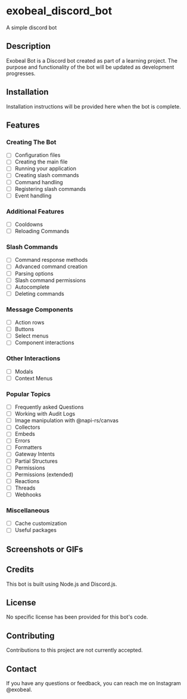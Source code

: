 # exobeal_discord_bot
A simple discord bot

## Description
Exobeal Bot is a Discord bot created as part of a learning project. The purpose and functionality of the bot will be updated as development progresses.

## Installation
Installation instructions will be provided here when the bot is complete.

## Features

### Creating The Bot
- [ ]  Configuration files
- [ ]  Creating the main file
- [ ]  Running your application
- [ ]  Creating slash commands
- [ ]  Command handling
- [ ]  Registering slash commands
- [ ]  Event handling

### Additional Features
- [ ]  Cooldowns
- [ ]  Reloading Commands

### Slash Commands
- [ ]  Command response methods
- [ ]  Advanced command creation
- [ ]  Parsing options
- [ ]  Slash command permissions
- [ ]  Autocomplete
- [ ]  Deleting commands

### Message Components
- [ ]  Action rows
- [ ]  Buttons
- [ ]  Select menus
- [ ]  Component interactions

### Other Interactions
- [ ]  Modals
- [ ]  Context Menus

### Popular Topics
- [ ]  Frequently asked Questions
- [ ]  Working with Audit Logs
- [ ]  Image manipulation with @napi-rs/canvas
- [ ]  Collectors
- [ ]  Embeds
- [ ]  Errors
- [ ]  Formatters
- [ ]  Gateway Intents
- [ ]  Partial Structures
- [ ]  Permissions
- [ ]  Permissions (extended)
- [ ]  Reactions
- [ ]  Threads
- [ ]  Webhooks

### Miscellaneous
- [ ]  Cache customization
- [ ]  Useful packages

## Screenshots or GIFs
<!-- Add screenshots or GIFs showcasing your bot in action here (if available). -->

## Credits
This bot is built using Node.js and Discord.js.

## License
No specific license has been provided for this bot's code.

## Contributing
Contributions to this project are not currently accepted.

## Contact
If you have any questions or feedback, you can reach me on Instagram @exobeal.